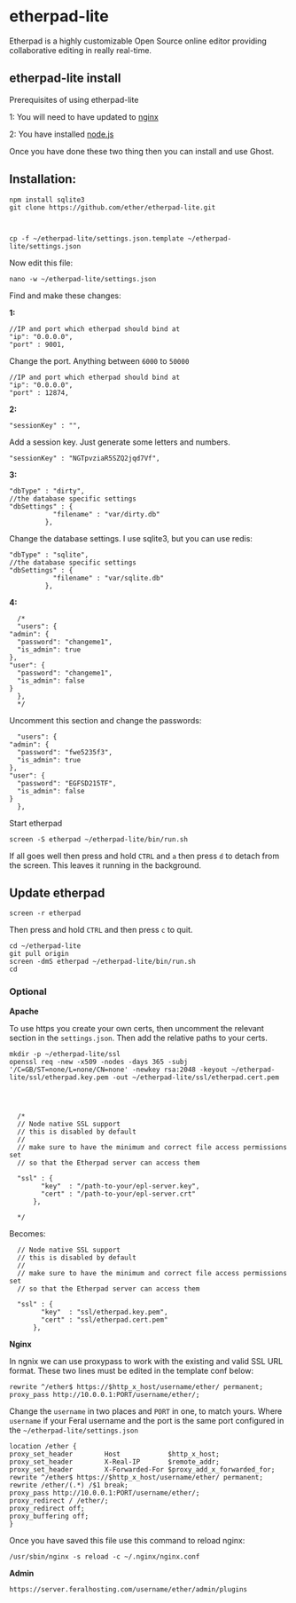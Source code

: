 etherpad-lite
=============

Etherpad is a highly customizable Open Source online editor providing collaborative editing in really real-time.  
  

etherpad-lite install
---------------------

  
Prerequisites of using etherpad-lite  
  
1: You will need to have updated to [nginx](https://www.feralhosting.com/faq/view?question=231)  
  
2: You have installed [node.js](https://www.feralhosting.com/faq/view?question=199)  
  
Once you have done these two thing then you can install and use Ghost.  
  

Installation:
-------------

  

    npm install sqlite3
    git clone https://github.com/ether/etherpad-lite.git

  

    cp -f ~/etherpad-lite/settings.json.template ~/etherpad-lite/settings.json

  
Now edit this file:  
  

    nano -w ~/etherpad-lite/settings.json

  
Find and make these changes:  
  
**1:**  
  

    //IP and port which etherpad should bind at
    "ip": "0.0.0.0",
    "port" : 9001,

  
Change the port. Anything between `6000` to `50000`  
  

    //IP and port which etherpad should bind at
    "ip": "0.0.0.0",
    "port" : 12874,

  
**2:**  
  

    "sessionKey" : "",

  
Add a session key. Just generate some letters and numbers.  
  

    "sessionKey" : "NGTpvziaR5SZQ2jqd7Vf",

  
**3:**  
  

    "dbType" : "dirty",
    //the database specific settings
    "dbSettings" : {
               "filename" : "var/dirty.db"
             },

  
Change the database settings. I use sqlite3, but you can use redis:  
  

    "dbType" : "sqlite",
    //the database specific settings
    "dbSettings" : {
               "filename" : "var/sqlite.db"
             },

  
**4:**  
  

      /*
      "users": {
    "admin": {
      "password": "changeme1",
      "is_admin": true
    },
    "user": {
      "password": "changeme1",
      "is_admin": false
    }
      },
      */

  
Uncomment this section and change the passwords:  
  

      "users": {
    "admin": {
      "password": "fwe5235f3",
      "is_admin": true
    },
    "user": {
      "password": "EGFSD215TF",
      "is_admin": false
    }
      },

  
Start etherpad  
  

    screen -S etherpad ~/etherpad-lite/bin/run.sh

  
If all goes well then press and hold `CTRL` and `a` then press `d` to detach from the screen. This leaves it running in the background.  
  

Update etherpad
---------------

  

    screen -r etherpad

  
Then press and hold `CTRL` and then press `c` to quit.  
  

    cd ~/etherpad-lite
    git pull origin
    screen -dmS etherpad ~/etherpad-lite/bin/run.sh
    cd

  

### Optional

  
**Apache**  
  
To use https you create your own certs, then uncomment the relevant section in the `settings.json`. Then add the relative paths to your certs.  
  

    mkdir -p ~/etherpad-lite/ssl
    openssl req -new -x509 -nodes -days 365 -subj '/C=GB/ST=none/L=none/CN=none' -newkey rsa:2048 -keyout ~/etherpad-lite/ssl/etherpad.key.pem -out ~/etherpad-lite/ssl/etherpad.cert.pem

  
  

      /*  
      // Node native SSL support
      // this is disabled by default
      //
      // make sure to have the minimum and correct file access permissions set
      // so that the Etherpad server can access them

      "ssl" : {
            "key"  : "/path-to-your/epl-server.key",
            "cert" : "/path-to-your/epl-server.crt"
          },

      */

  
Becomes:  
  

      // Node native SSL support
      // this is disabled by default
      //
      // make sure to have the minimum and correct file access permissions set
      // so that the Etherpad server can access them

      "ssl" : {
            "key"  : "ssl/etherpad.key.pem",
            "cert" : "ssl/etherpad.cert.pem"
          },

  
**Nginx**  
  
In ngnix we can use proxypass to work with the existing and valid SSL URL format. These two lines must be edited in the template conf below:  
  

    rewrite ^/ether$ https://$http_x_host/username/ether/ permanent;
    proxy_pass http://10.0.0.1:PORT/username/ether/;

  
Change the `username` in two places and `PORT` in one, to match yours. Where `username` if your Feral username and the port is the same port configured in the `~/etherpad-lite/settings.json`  
  

    location /ether {
    proxy_set_header        Host            $http_x_host;
    proxy_set_header        X-Real-IP       $remote_addr;
    proxy_set_header        X-Forwarded-For $proxy_add_x_forwarded_for;
    rewrite ^/ether$ https://$http_x_host/username/ether/ permanent;
    rewrite /ether/(.*) /$1 break;
    proxy_pass http://10.0.0.1:PORT/username/ether/;
    proxy_redirect / /ether/;
    proxy_redirect off;
    proxy_buffering off;
    }

  
Once you have saved this file use this command to reload nginx:  
  

    /usr/sbin/nginx -s reload -c ~/.nginx/nginx.conf

  
**Admin**  
  

    https://server.feralhosting.com/username/ether/admin/plugins

  

